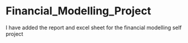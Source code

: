 # Financial_Modelling_Project
I have added the report and excel sheet for the financial modelling self project

